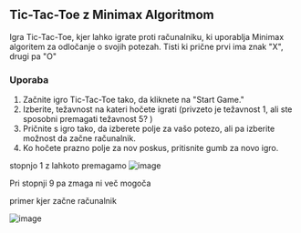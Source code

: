 ##  Tic-Tac-Toe z Minimax Algoritmom

Igra Tic-Tac-Toe, kjer lahko igrate proti računalniku, ki uporablja Minimax algoritem za odločanje o svojih potezah.
Tisti ki prične prvi ima znak "X", drugi pa "O"

### Uporaba

1. Začnite igro Tic-Tac-Toe tako, da kliknete na "Start Game."
2. Izberite, težavnost na kateri hočete igrati (privzeto je težavnost 1, ali ste sposobni premagati težavnost 5? )
3. Pričnite s igro tako, da izberete polje za vašo potezo, ali pa izberite možnost da začne računalnik.
4. Ko hočete prazno polje za nov poskus, pritisnite gumb za novo igro.

stopnjo 1 z lahkoto premagamo
![image](https://github.com/zanivanusa/Minimax_TicTacToe/assets/60394411/887af92a-c440-429d-a41d-4cab727efdcf)


Pri stopnji 9 pa zmaga ni več mogoča

primer kjer začne računalnik

![image](https://github.com/zanivanusa/Minimax_TicTacToe/assets/60394411/a73e668f-63e5-4d37-a301-a72c490ba77a)

